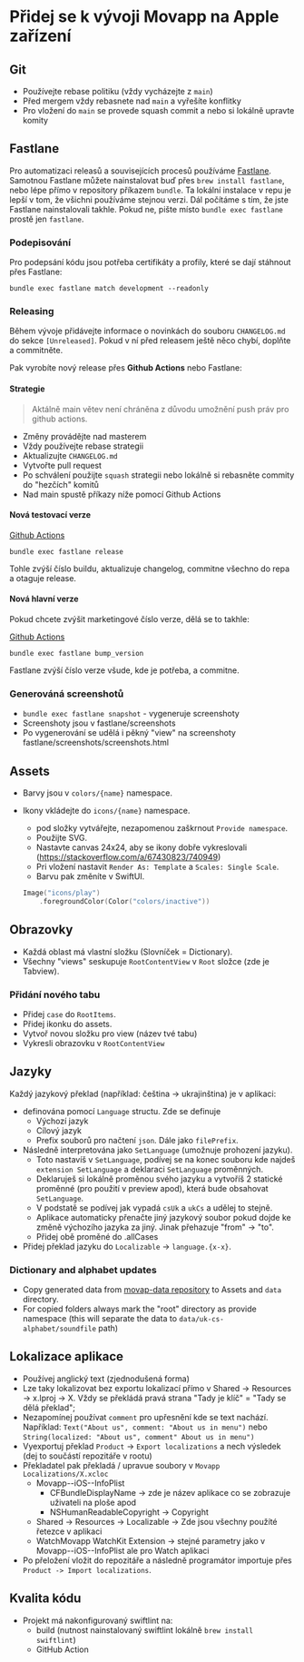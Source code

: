 # Přidej se k vývoji Movapp na Apple zařízení

## Git

- Používejte rebase politiku (vždy vycházejte z `main`)
- Před mergem vždy rebasnete nad `main` a vyřešíte konflitky
- Pro vložení do `main` se provede squash commit a nebo si lokálně upravte komity

## Fastlane

Pro automatizaci releasů a souvisejících procesů používáme [Fastlane](https://fastlane.tools). Samotnou Fastlane můžete nainstalovat buď přes `brew install fastlane`, nebo lépe přímo v repository příkazem `bundle`. Ta lokální instalace v repu je lepší v tom, že všichni používáme stejnou verzi. Dál počítáme s tím, že jste Fastlane nainstalovali takhle. Pokud ne, pište místo `bundle exec fastlane` prostě jen `fastlane`.

### Podepisování

Pro podepsání kódu jsou potřeba certifikáty a profily, které se dají stáhnout přes Fastlane:

```
bundle exec fastlane match development --readonly
```

### Releasing

Během vývoje přidávejte informace o novinkách do souboru `CHANGELOG.md` do sekce `[Unreleased]`. Pokud v ní před releasem ještě něco chybí, doplňte a commitněte.

Pak vyrobíte nový release přes **Github Actions** nebo Fastlane:

#### Strategie

> Aktálně main větev není chráněna z důvodu umožnění push práv pro github actions.

- Změny provádějte nad masterem
- Vždy používejte rebase strategii
- Aktualizujte `CHANGELOG.md`
- Vytvořte pull request
- Po schválení použijte `squash` strategii nebo lokálně si rebasněte commity do "hezčích" komitů
- Nad main spustě příkazy níže pomocí Github Actions


#### Nová testovací verze

[Github Actions](https://github.com/cesko-digital/movapp-apple/actions/workflows/release.yml)

```
bundle exec fastlane release
```

Tohle zvýší číslo buildu, aktualizuje changelog, commitne všechno do repa a otaguje release.

#### Nová hlavní verze

Pokud chcete zvýšit marketingové číslo verze, dělá se to takhle:

[Github Actions](https://github.com/cesko-digital/movapp-apple/actions/workflows/bump_version.yml)

```
bundle exec fastlane bump_version
```

Fastlane zvýší číslo verze všude, kde je potřeba, a commitne.

### Generováná screenshotů

- `bundle exec fastlane snapshot` - vygeneruje screenshoty
- Screenshoty jsou v fastlane/screenshots
- Po vygenerování se udělá i pěkný "view" na screenshoty fastlane/screenshots/screenshots.html


## Assets

- Barvy jsou v `colors/{name}` namespace.
- Ikony vkládejte do `icons/{name}` namespace.
    - pod složky vytvářejte, nezapomenou zaškrnout `Provide namespace`.
    - Použijte SVG. 
    - Nastavte canvas 24x24, aby se ikony dobře vykreslovali (https://stackoverflow.com/a/67430823/740949)
    - Pri vložení nastavit `Render As: Template` a `Scales: Single Scale`.
    - Barvu pak změníte v SwiftUI.
    
    ```swift
    Image("icons/play")
        .foregroundColor(Color("colors/inactive"))
    ```

## Obrazovky

- Každá oblast má vlastní složku (Slovníček = Dictionary).
- Všechny "views" seskupuje `RootContentView` v `Root` složce (zde je Tabview).

### Přidání nového tabu

- Přidej `case` do `RootItems`.
- Přidej ikonku do assets.
- Vytvoř novou složku pro view (název tvé tabu)
- Vykresli obrazovku v `RootContentView`


## Jazyky

Každý jazykový překlad (například: čeština -> ukrajinština) je v aplikaci:

- definována pomocí `Language` structu. Zde se definuje
    - Výchozí jazyk
    - Cílový jazyk
    - Prefix souborů pro načtení `json`. Dále jako `filePrefix`.
- Následně interpretována jako `SetLanguage` (umožnuje prohození jazyku).
    - Toto nastavíš v `SetLanguage`, podívej se na konec souboru kde najdeš `extension SetLanguage` a deklaraci `SetLanguage` proměnných.
    - Deklaruješ si lokálně proměnou svého jazyku a vytvoříš 2 statické proměnné (pro použití v preview apod), která bude obsahovat `SetLanguage`. 
    - V podstatě se podívej jak vypadá `csUk` a `ukCs` a udělej to stejně.
    - Aplikace automaticky přenačte jiný jazykový soubor pokud dojde ke změně výchozího jazyka za jiný. Jinak přehazuje "from" -> "to".
    - Přidej obě proměné do .allCases
- Přidej překlad jazyku do `Localizable` -> `language.{x-x}`. 

### Dictionary and alphabet updates

- Copy generated data from [movap-data repository](https://github.com/cesko-digital/movapp-data/tree/main/data) to Assets and `data` directory.
- For copied folders always mark the "root" directory as provide namespace (this will separate the data to `data/uk-cs-alphabet/soundfile` path)


## Lokalizace aplikace

- Používej anglický text (zjednodušená forma)
- Lze taky lokalizovat bez exportu lokalizací přímo v Shared -> Resources -> x.lproj -> X. Vždy se překládá pravá strana "Tady je klíč" = "Tady se dělá překlad";
- Nezapomínej používat `comment` pro upřesnění kde se text nachází. Například: `Text("About us", comment: "About us in menu")` nebo `String(localized: "About us", comment" About us in menu")`
- Vyexportuj překlad `Product` -> `Export localizations` a nech výsledek (dej to součástí repozitáře v rootu)
- Překladatel pak překladá / upravue soubory v `Movapp Localizations/X.xcloc`
    - Movapp--iOS--InfoPlist
        - CFBundleDisplayName -> zde je název aplikace co se zobrazuje uživateli na ploše apod
        - NSHumanReadableCopyright -> Copyright
    - Shared -> Resources -> Localizable -> Zde jsou všechny použíté řetezce v aplikaci
    - WatchMovapp WatchKit Extension -> stejné parametry jako v Movapp--iOS--InfoPlist ale pro Watch aplikaci
- Po přeložení vložit do repozitáře a následně programátor importuje přes `Product -> Import localizations`.

## Kvalita kódu

- Projekt má nakonfigurovaný swiftlint na:
    - build (nutnost nainstalovaný swiftlint lokálně `brew install swiftlint`)
    - GitHub Action
